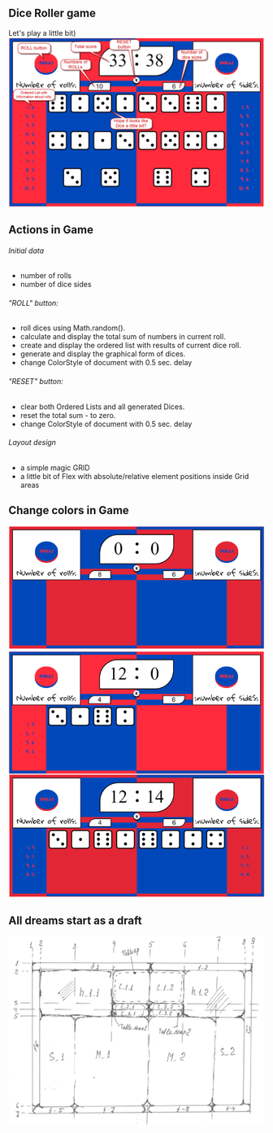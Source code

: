 ## Dice Roller game

Let's play a little bit)
![-](images/dice_game.png)

## Actions in Game

###### Initial data
* number of rolls
* number of dice sides

###### "ROLL" button:
 * roll dices using Math.random().
 *  calculate and display the total sum of numbers in current roll.
 *  create and display the ordered list with results of current dice roll.
 *  generate and display the graphical form of dices.
 *  change ColorStyle of document with 0.5 sec. delay

###### "RESET" button:
 *  clear both Ordered Lists and all generated Dices.
 *  reset the total sum - to zero.
 *  change ColorStyle of document with 0.5 sec. delay
 
 ###### Layout design
 * a simple magic GRID
 * a little bit of Flex with absolute/relative element positions inside Grid areas

## Change colors in Game
![-](images/game_colors.png)

## All dreams start as a draft
![-](images/project.png)
